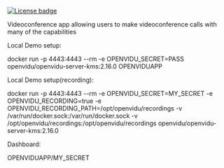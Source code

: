 [![License badge](https://img.shields.io/badge/license-Apache2-orange.svg)](http://www.apache.org/licenses/LICENSE-2.0)

Videoconference app allowing users to make videoconference calls with many of the capabilities

Local Demo setup:

docker run -p 4443:4443 --rm -e OPENVIDU_SECRET=PASS openvidu/openvidu-server-kms:2.16.0
OPENVIDUAPP

Local Demo setup(recording):

docker run -p 4443:4443 --rm -e OPENVIDU_SECRET=MY_SECRET -e OPENVIDU_RECORDING=true -e OPENVIDU_RECORDING_PATH=/opt/openvidu/recordings -v /var/run/docker.sock:/var/run/docker.sock -v /opt/openvidu/recordings:/opt/openvidu/recordings openvidu/openvidu-server-kms:2.16.0

Dashboard:

OPENVIDUAPP/MY_SECRET